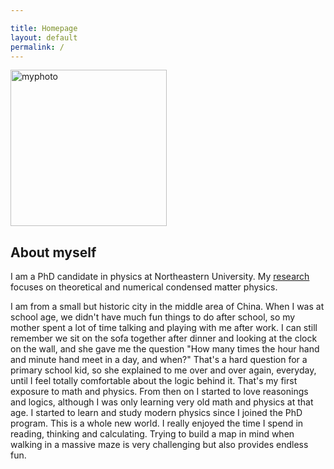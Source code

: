 ```yaml
---

title: Homepage
layout: default
permalink: /
---
```


<img src="myphoto.png" alt="myphoto" width="250"/>

## About myself
I am a PhD candidate in physics at Northeastern University. My [research](https://luhangyang.github.io/research/) focuses on theoretical and numerical condensed matter physics. 

I am from a small but historic city in the middle area of China. When I was at school age, we didn't have much fun things to do after school, so my mother spent a lot of time talking and playing with me after work. I can still remember we sit on the sofa together after dinner and looking at the clock on the wall, and she gave me the question "How many times the hour hand and minute hand meet in a day, and when?" That's a hard question for a primary school kid, so she explained to me over and over again, everyday, until I feel totally comfortable about the logic behind it. That's my first exposure to math and physics. From then on I started to love reasonings and logics, although I was only learning very old math and physics at that age.
I started to learn and study modern physics since I joined the PhD program. This is a whole new world. I really enjoyed the time I spend in reading, thinking and calculating. Trying to build a map in mind when walking in a massive maze is very challenging but also provides endless fun. 


